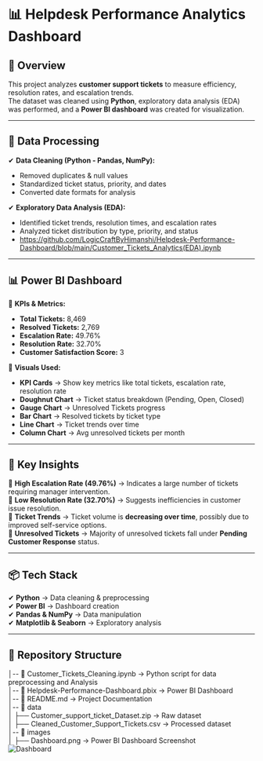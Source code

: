 # 📊 Helpdesk Performance Analytics Dashboard  

## 📌 Overview  
This project analyzes **customer support tickets** to measure efficiency, resolution rates, and escalation trends.  
The dataset was cleaned using **Python**, exploratory data analysis (EDA) was performed, and a **Power BI dashboard** was created for visualization.  

---

## 📂 Data Processing  

✔ **Data Cleaning (Python - Pandas, NumPy):**  
   - Removed duplicates & null values  
   - Standardized ticket status, priority, and dates  
   - Converted date formats for analysis  

✔ **Exploratory Data Analysis (EDA):**  
   - Identified ticket trends, resolution times, and escalation rates  
   - Analyzed ticket distribution by type, priority, and status
   - https://github.com/LogicCraftByHimanshi/Helpdesk-Performance-Dashboard/blob/main/Customer_Tickets_Analytics(EDA).ipynb

---

## 📊 Power BI Dashboard  

🔹 **KPIs & Metrics:**  
   - **Total Tickets:** 8,469  
   - **Resolved Tickets:** 2,769  
   - **Escalation Rate:** 49.76%  
   - **Resolution Rate:** 32.70%  
   - **Customer Satisfaction Score:** 3  

🔹 **Visuals Used:**  
   - **KPI Cards** → Show key metrics like total tickets, escalation rate, resolution rate  
   - **Doughnut Chart** → Ticket status breakdown (Pending, Open, Closed)  
   - **Gauge Chart** → Unresolved Tickets progress  
   - **Bar Chart** → Resolved tickets by ticket type  
   - **Line Chart** → Ticket trends over time  
   - **Column Chart** → Avg unresolved tickets per month  

---

## 📌 Key Insights  

📌 **High Escalation Rate (49.76%)** → Indicates a large number of tickets requiring manager intervention.  
📌 **Low Resolution Rate (32.70%)** → Suggests inefficiencies in customer issue resolution.  
📌 **Ticket Trends** → Ticket volume is **decreasing over time**, possibly due to improved self-service options.  
📌 **Unresolved Tickets** → Majority of unresolved tickets fall under **Pending Customer Response** status.  

---

## 📦 Tech Stack  

✔ **Python** → Data cleaning & preprocessing  
✔ **Power BI** → Dashboard creation  
✔ **Pandas & NumPy** → Data manipulation  
✔ **Matplotlib & Seaborn** → Exploratory analysis  

---

## 📂 Repository Structure  

│-- 📜 Customer_Tickets_Cleaning.ipynb -> Python script for data preprocessing and Analysis <br>
│-- 📜 Helpdesk-Performance-Dashboard.pbix -> Power BI Dashboard <br>
│-- 📜 README.md -> Project Documentation <br> 
│-- 📂 data  <br>
│ ├── Customer_support_ticket_Dataset.zip -> Raw dataset <br>
│ ├── Cleaned_Customer_Support_Tickets.csv -> Processed dataset <br>
│-- 📂 images <br>
│ ├── Dashboard.png -> Power BI Dashboard Screenshot <br>
![Dashboard](https://github.com/user-attachments/assets/ca2c5059-f2c4-4812-ae3b-11c89d796565) <br>
